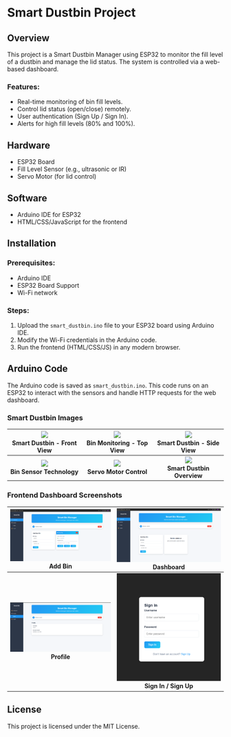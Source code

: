 # Smart Dustbin Project

## Overview
This project is a Smart Dustbin Manager using ESP32 to monitor the fill level of a dustbin and manage the lid status. The system is controlled via a web-based dashboard. 

### Features:
- Real-time monitoring of bin fill levels.
- Control lid status (open/close) remotely.
- User authentication (Sign Up / Sign In).
- Alerts for high fill levels (80% and 100%).

## Hardware
- ESP32 Board
- Fill Level Sensor (e.g., ultrasonic or IR)
- Servo Motor (for lid control)

## Software
- Arduino IDE for ESP32
- HTML/CSS/JavaScript for the frontend

## Installation

### Prerequisites:
- Arduino IDE
- ESP32 Board Support
- Wi-Fi network

### Steps:
1. Upload the `smart_dustbin.ino` file to your ESP32 board using Arduino IDE.
2. Modify the Wi-Fi credentials in the Arduino code.
3. Run the frontend (HTML/CSS/JS) in any modern browser.

## Arduino Code
The Arduino code is saved as `smart_dustbin.ino`. This code runs on an ESP32 to interact with the sensors and handle HTTP requests for the web dashboard.

### Smart Dustbin Images

| <img src="https://via.placeholder.com/300?text=Smart+Dustbin+Front" width="300"><br><b>Smart Dustbin - Front View</b> | <img src="https://via.placeholder.com/300?text=Bin+Monitoring+Top" width="300"><br><b>Bin Monitoring - Top View</b> | <img src="https://via.placeholder.com/300?text=Smart+Dustbin+Side" width="300"><br><b>Smart Dustbin - Side View</b> |
|:----------------------------------------------------------------------------------:|:------------------------------------------------------------------------------:|:--------------------------------------------------------------:|
| <img src="https://via.placeholder.com/300?text=Bin+Sensor+Tech" width="300"><br><b>Bin Sensor Technology</b> | <img src="https://via.placeholder.com/300?text=Servo+Motor+Control" width="300"><br><b>Servo Motor Control</b> | <img src="https://via.placeholder.com/300?text=Dustbin+Overview" width="300"><br><b>Smart Dustbin Overview</b> |




### Frontend Dashboard Screenshots

| <img src="Images/addbin.png" width="300"><br><b>Add Bin</b> | <img src="Images/dashboard.png" width="300"><br><b>Dashboard</b> |
|:------------------------------------------------------------:|:----------------------------------------------------------------:|
| <img src="Images/profile.png" width="300"><br><b>Profile</b> | <img src="Images/signinsignup.png" width="300"><br><b>Sign In / Sign Up</b> |


## License
This project is licensed under the MIT License.
